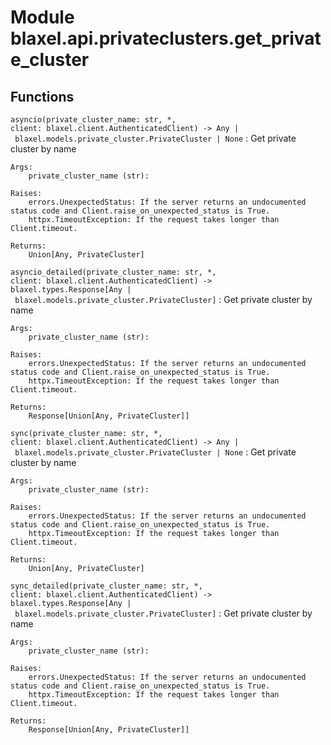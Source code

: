 Module blaxel.api.privateclusters.get_private_cluster
=====================================================

Functions
---------

`asyncio(private_cluster_name: str, *, client: blaxel.client.AuthenticatedClient) ‑> Any | blaxel.models.private_cluster.PrivateCluster | None`
:   Get private cluster by name
    
    Args:
        private_cluster_name (str):
    
    Raises:
        errors.UnexpectedStatus: If the server returns an undocumented status code and Client.raise_on_unexpected_status is True.
        httpx.TimeoutException: If the request takes longer than Client.timeout.
    
    Returns:
        Union[Any, PrivateCluster]

`asyncio_detailed(private_cluster_name: str, *, client: blaxel.client.AuthenticatedClient) ‑> blaxel.types.Response[Any | blaxel.models.private_cluster.PrivateCluster]`
:   Get private cluster by name
    
    Args:
        private_cluster_name (str):
    
    Raises:
        errors.UnexpectedStatus: If the server returns an undocumented status code and Client.raise_on_unexpected_status is True.
        httpx.TimeoutException: If the request takes longer than Client.timeout.
    
    Returns:
        Response[Union[Any, PrivateCluster]]

`sync(private_cluster_name: str, *, client: blaxel.client.AuthenticatedClient) ‑> Any | blaxel.models.private_cluster.PrivateCluster | None`
:   Get private cluster by name
    
    Args:
        private_cluster_name (str):
    
    Raises:
        errors.UnexpectedStatus: If the server returns an undocumented status code and Client.raise_on_unexpected_status is True.
        httpx.TimeoutException: If the request takes longer than Client.timeout.
    
    Returns:
        Union[Any, PrivateCluster]

`sync_detailed(private_cluster_name: str, *, client: blaxel.client.AuthenticatedClient) ‑> blaxel.types.Response[Any | blaxel.models.private_cluster.PrivateCluster]`
:   Get private cluster by name
    
    Args:
        private_cluster_name (str):
    
    Raises:
        errors.UnexpectedStatus: If the server returns an undocumented status code and Client.raise_on_unexpected_status is True.
        httpx.TimeoutException: If the request takes longer than Client.timeout.
    
    Returns:
        Response[Union[Any, PrivateCluster]]
